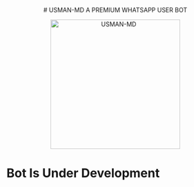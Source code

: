 <p align="center"> 
# USMAN-MD
A PREMIUM WHATSAPP USER BOT
<p align="center">  
<img alt="USMAN-MD" height="300" src="https://i.imgur.com/jRiHWzH.jpeg">


# Bot Is Under Development
